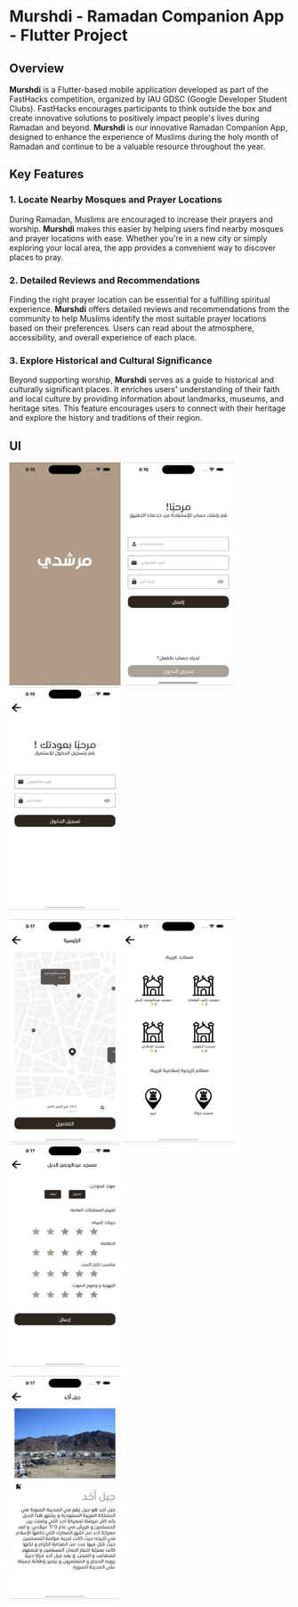 # Murshdi - Ramadan Companion App - Flutter Project

## Overview

**Murshdi** is a Flutter-based mobile application developed as part of the FastHacks competition, organized by IAU GDSC (Google Developer Student Clubs). FastHacks encourages participants to think outside the box and create innovative solutions to positively impact people's lives during Ramadan and beyond. **Murshdi** is our innovative Ramadan Companion App, designed to enhance the experience of Muslims during the holy month of Ramadan and continue to be a valuable resource throughout the year.

## Key Features

### 1. **Locate Nearby Mosques and Prayer Locations**

During Ramadan, Muslims are encouraged to increase their prayers and worship. **Murshdi** makes this easier by helping users find nearby mosques and prayer locations with ease. Whether you're in a new city or simply exploring your local area, the app provides a convenient way to discover places to pray.

### 2. **Detailed Reviews and Recommendations**

Finding the right prayer location can be essential for a fulfilling spiritual experience. **Murshdi** offers detailed reviews and recommendations from the community to help Muslims identify the most suitable prayer locations based on their preferences. Users can read about the atmosphere, accessibility, and overall experience of each place.

### 3. **Explore Historical and Cultural Significance**

Beyond supporting worship, **Murshdi** serves as a guide to historical and culturally significant places. It enriches users' understanding of their faith and local culture by providing information about landmarks, museums, and heritage sites. This feature encourages users to connect with their heritage and explore the history and traditions of their region.

## UI
<img src="/Prototype/1.PNG" alt="Alt Text" width="200" height="400"> <img src="/Prototype/2.PNG" alt="Alt Text" width="200" height="400"> <img src="/Prototype/3.PNG" alt="Alt Text" width="200" height="400">

<img src="/Prototype/4.PNG" alt="Alt Text" width="200" height="400"> <img src="/Prototype/5.PNG" alt="Alt Text" width="200" height="400"> <img src="/Prototype/6.PNG" alt="Alt Text" width="200" height="400">

<img src="/Prototype/7.PNG" alt="Alt Text" width="200" height="400">



